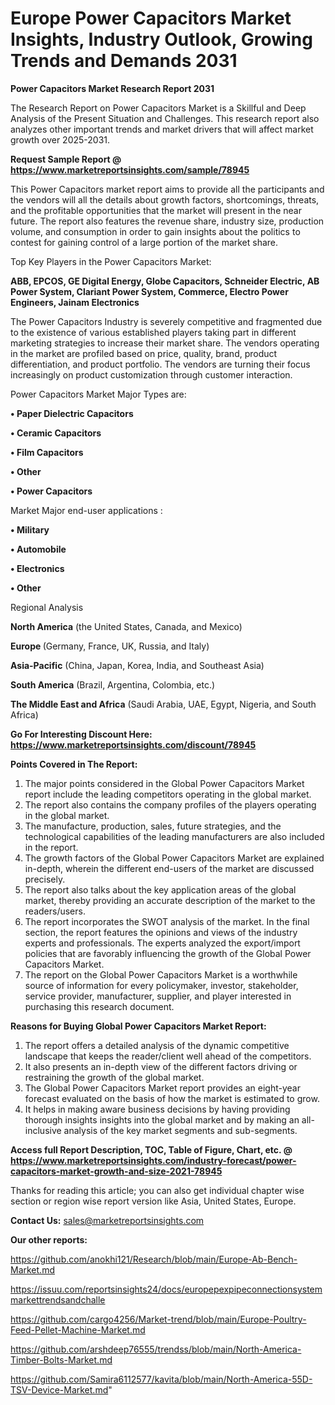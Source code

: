# Europe Power Capacitors Market Insights, Industry Outlook, Growing Trends and Demands 2031

<strong>Power Capacitors Market Research Report 2031</strong>

The Research Report on Power Capacitors Market is a Skillful and Deep Analysis of the Present Situation and Challenges. This research report also analyzes other important trends and market drivers that will affect market growth over 2025-2031.

<strong>Request Sample Report @ <a href=https://www.marketreportsinsights.com/sample/78945>https://www.marketreportsinsights.com/sample/78945</a></strong>

This Power Capacitors market report aims to provide all the participants and the vendors will all the details about growth factors, shortcomings, threats, and the profitable opportunities that the market will present in the near future. The report also features the revenue share, industry size, production volume, and consumption in order to gain insights about the politics to contest for gaining control of a large portion of the market share.

Top Key Players in the Power Capacitors Market:

<strong>ABB, EPCOS, GE Digital Energy, Globe Capacitors, Schneider Electric, AB Power System, Clariant Power System, Commerce, Electro Power Engineers, Jainam Electronics</strong>

The Power Capacitors Industry is severely competitive and fragmented due to the existence of various established players taking part in different marketing strategies to increase their market share. The vendors operating in the market are profiled based on price, quality, brand, product differentiation, and product portfolio. The vendors are turning their focus increasingly on product customization through customer interaction.

Power Capacitors Market Major Types are:

<strong>• Paper Dielectric Capacitors

• Ceramic Capacitors

• Film Capacitors

• Other

• Power Capacitors</strong>

Market Major end-user applications :

<strong>• Military

• Automobile

• Electronics

• Other</strong>

Regional Analysis

</u><strong><b>North America</b></strong> (the United States, Canada, and Mexico)

<strong><b>Europe </b></strong>(Germany, France, UK, Russia, and Italy)

<strong><b>Asia-Pacific</b></strong> (China, Japan, Korea, India, and Southeast Asia)

<strong><b>South America</b></strong> (Brazil, Argentina, Colombia, etc.)

<strong><b>The Middle East and Africa</b></strong> (Saudi Arabia, UAE, Egypt, Nigeria, and South Africa)

<strong>Go For Interesting Discount Here: <a href=https://www.marketreportsinsights.com/discount/78945>https://www.marketreportsinsights.com/discount/78945</a></strong>

<strong>Points Covered in The Report:</strong>
<ol>
  <li>The major points considered in the Global Power Capacitors Market report include the leading competitors operating in the global market.</li>
  <li>The report also contains the company profiles of the players operating in the global market.</li>
  <li>The manufacture, production, sales, future strategies, and the technological capabilities of the leading manufacturers are also included in the report.</li>
  <li>The growth factors of the Global Power Capacitors Market are explained in-depth, wherein the different end-users of the market are discussed precisely.</li>
  <li>The report also talks about the key application areas of the global market, thereby providing an accurate description of the market to the readers/users.</li>
  <li>The report incorporates the SWOT analysis of the market. In the final section, the report features the opinions and views of the industry experts and professionals. The experts analyzed the export/import policies that are favorably influencing the growth of the Global Power Capacitors Market.</li>
  <li>The report on the Global Power Capacitors Market is a worthwhile source of information for every policymaker, investor, stakeholder, service provider, manufacturer, supplier, and player interested in purchasing this research document.</li>
</ol>
<strong>Reasons for Buying Global Power Capacitors Market Report:</strong>

<ol>
  <li>The report offers a detailed analysis of the dynamic competitive landscape that keeps the reader/client well ahead of the competitors.</li>
  <li>It also presents an in-depth view of the different factors driving or restraining the growth of the global market.</li>
  <li>The Global Power Capacitors Market report provides an eight-year forecast evaluated on the basis of how the market is estimated to grow.</li>
  <li>It helps in making aware business decisions by having providing thorough insights insights into the global market and by making an all-inclusive analysis of the key market segments and sub-segments.</li>
</ol>
<strong>Access full Report Description, TOC, Table of Figure, Chart, etc. @ <a href=https://www.marketreportsinsights.com/industry-forecast/power-capacitors-market-growth-and-size-2021-78945>https://www.marketreportsinsights.com/industry-forecast/power-capacitors-market-growth-and-size-2021-78945</a></strong>


Thanks for reading this article; you can also get individual chapter wise section or region wise report version like Asia, United States, Europe.

<strong>Contact Us:</strong>
sales@marketreportsinsights.com

<strong>Our other reports:</strong>

<a href=https://github.com/anokhi121/Research/blob/main/Europe-Ab-Bench-Market.md>https://github.com/anokhi121/Research/blob/main/Europe-Ab-Bench-Market.md</a>

<a href=https://issuu.com/reportsinsights24/docs/europepexpipeconnectionsystemmarkettrendsandchalle>https://issuu.com/reportsinsights24/docs/europepexpipeconnectionsystemmarkettrendsandchalle</a>

<a href=https://github.com/cargo4256/Market-trend/blob/main/Europe-Poultry-Feed-Pellet-Machine-Market.md>https://github.com/cargo4256/Market-trend/blob/main/Europe-Poultry-Feed-Pellet-Machine-Market.md</a>

<a href=https://github.com/arshdeep76555/trendss/blob/main/North-America-Timber-Bolts-Market.md>https://github.com/arshdeep76555/trendss/blob/main/North-America-Timber-Bolts-Market.md</a>

<a href=https://github.com/Samira6112577/kavita/blob/main/North-America-55D-TSV-Device-Market.md>https://github.com/Samira6112577/kavita/blob/main/North-America-55D-TSV-Device-Market.md</a>"
